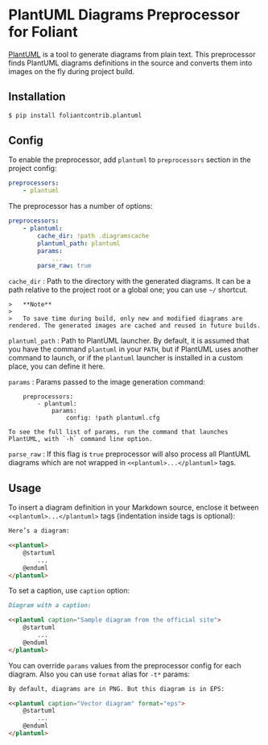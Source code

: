 # PlantUML Diagrams Preprocessor for Foliant

[PlantUML](http://plantuml.com/) is a tool to generate diagrams from plain text. This preprocessor finds PlantUML diagrams definitions in the source and converts them into images on the fly during project build.

## Installation

```bash
$ pip install foliantcontrib.plantuml
```

## Config

To enable the preprocessor, add `plantuml` to `preprocessors` section in the project config:

```yaml
preprocessors:
    - plantuml
```

The preprocessor has a number of options:

```yaml
preprocessors:
    - plantuml:
        cache_dir: !path .diagramscache
        plantuml_path: plantuml
        params:
            ...
        parse_raw: true
```

`cache_dir`
:   Path to the directory with the generated diagrams. It can be a path relative to the project root or a global one; you can use `~/` shortcut.

    >   **Note**
    >
    >   To save time during build, only new and modified diagrams are rendered. The generated images are cached and reused in future builds.

`plantuml_path`
:   Path to PlantUML launcher. By default, it is assumed that you have the command `plantuml` in your `PATH`, but if PlantUML uses another command to launch, or if the `plantuml` launcher is installed in a custom place, you can define it here.

`params`
:   Params passed to the image generation command:

        preprocessors:
            - plantuml:
                params:
                    config: !path plantuml.cfg

    To see the full list of params, run the command that launches PlantUML, with `-h` command line option.

`parse_raw`
:   If this flag is `true` preprocessor will also process all PlantUML diagrams which are not wrapped in `<<plantuml>...</plantuml>` tags.

## Usage

To insert a diagram definition in your Markdown source, enclose it between `<<plantuml>...</plantuml>` tags (indentation inside tags is optional):

```markdown
Here’s a diagram:

<<plantuml>
    @startuml
        ...
    @enduml
</plantuml>
```

To set a caption, use `caption` option:

```markdown
Diagram with a caption:

<<plantuml caption="Sample diagram from the official site">
    @startuml
        ...
    @enduml
</plantuml>
```

You can override `params` values from the preprocessor config for each diagram. Also you can use `format` alias for `-t*` params:

```markdown
By default, diagrams are in PNG. But this diagram is in EPS:

<<plantuml caption="Vector diagram" format="eps">
    @startuml
        ...
    @enduml
</plantuml>
```
